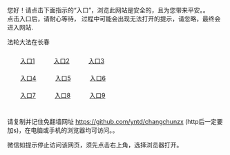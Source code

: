 您好！请点击下面指示的“入口”，浏览此网站是安全的，且为您带来平安。。 <br/>
点击入口后，请耐心等待， 过程中可能会出现无法打开的提示，请忽略，最终会进入网站. </br>

法轮大法在长春<br/>
<div style="padding:10px"><a style="margin:20px" target="_blank" href="https://d153l95pzppyc5.cloudfront.net/2Qpsp?scfvytu" id="ccLink1" rel="nofollow">入口1</a> <a target="_blank" style="margin:20px" href="https://d2sphbnl0ffeu3.cloudfront.net/2Qpsp?nhrkwwh" id="ccLink2" rel="nofollow">入口2</a> <a style="margin:20px" target="_blank" href="https://dpkgm2dg7vqz0.cloudfront.net/2Qpsp?ktjrghp" id="ccLink3" rel="nofollow">入口3</a></div>

<div style="padding:10px" ><a style="margin:20px" target="_blank" href="https://d153l95pzppyc5.cloudfront.net/2Qpsp?scfvytu" id="ccLink4" rel="nofollow">入口4</a> <a style="margin:20px" href="https://d2sphbnl0ffeu3.cloudfront.net/2Qpsp?nhrkwwh" target="_blank" id="ccLink5" rel="nofollow">入口5</a> <a style="margin:20px" href="https://dpkgm2dg7vqz0.cloudfront.net/2Qpsp?ktjrghp" target="_blank" id="ccLink6" rel="nofollow">入口6</a></div>

<div style="padding:10px"><a style="margin:20px" target="_blank" href="https://d153l95pzppyc5.cloudfront.net/2Qpsp?scfvytu" id="ccLink7" rel="nofollow">入口7</a> <a style="margin:20px" href="https://d2sphbnl0ffeu3.cloudfront.net/2Qpsp?nhrkwwh" target="_blank" id="ccLink8" rel="nofollow">入口8</a> <a style="margin:20px" target="_blank" href="https://dpkgm2dg7vqz0.cloudfront.net/2Qpsp?ktjrghp" id="ccLink9" rel="nofollow">入口9</a></div>

<br/>



请复制并记住免翻墙网址 https://github.com/yntd/changchunzx (http后一定要加s)，在电脑或手机的浏览器均可访问。。<br/>

微信如提示停止访问该网页，须先点击右上角，选择浏览器打开。

